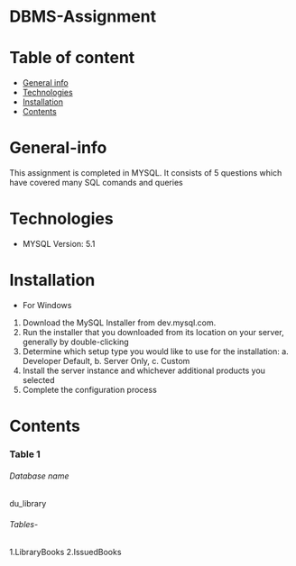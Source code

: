# DBMS-Assignment

# Table of content
* [General info](#general-info)
* [Technologies](#technologies)
* [Installation](#installation)
* [Contents](#Contents)

# General-info
This assignment is completed in MYSQL. It consists of 5 questions which have covered many SQL comands and queries

# Technologies
* MYSQL Version: 5.1

# Installation
* For Windows
1. Download the MySQL Installer from dev.mysql.com.
2. Run the installer that you downloaded from its location on your server, generally by double-clicking
3. Determine which setup type you would like to use for the installation: 
a. Developer Default,
b. Server Only,
c. Custom
4. Install the server instance and whichever additional products you selected
5. Complete the configuration process

# Contents
### Table 1
###### Database name 
du_library
###### Tables- 
1.LibraryBooks
2.IssuedBooks


